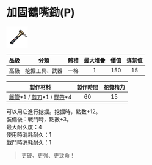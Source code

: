 # 加固鶴嘴鋤(P)

![img](images/item_pic_JGHZC.png)

|品級|分類|體積|最大堆疊|價值|違禁值|
|:--:|:--:|:--:|:--:|:--:|:--:|
|高級|挖掘工具、武器|一格|1|150|15|

|製作材料|製作時間|花費精力|
|:--:|:--:|:--:|
|[鐵管](164-鐵管.md)\*1 / [剪刀](152-剪刀.md)\*1 / [膠帶](121-膠帶.md)\*4|60|15|

可以用它進行挖掘。挖掘時，點數+12。\
裝備後：戰鬥時，點數+3。\
最大耐久度：4\
使用時消耗耐久：1\
戰鬥時消耗耐久：1

> 更硬、更強、更致命！
